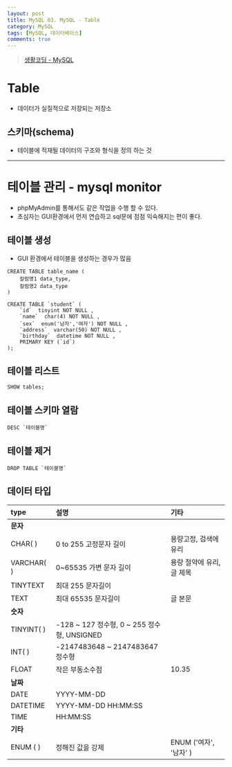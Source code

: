 ```yaml
---
layout: post
title: MySQL 03. MySQL - Table
category: MySQL
tags: [MySQL, 데이터베이스]
comments: true
---
```

> [생활코딩 - MySQL ](https://opentutorials.org/course/195)    

# Table
- 데이터가 실질적으로 저장되는 저장소

## 스키마(schema)
- 테이블에 적재될 데이터의 구조와 형식을 정의 하는 것

-----
# 테이블 관리 - mysql monitor
- phpMyAdmin를 통해서도 같은 작업을 수행 할 수 있다.
- 초심자는 GUI환경에서 먼저 연습하고 sql문에 점점 익숙해지는 편이 좋다. 

## 테이블 생성
- GUI 환경에서 테이블을 생성하는 경우가 많음

```shell
CREATE TABLE table_name (
    칼럼명1 data_type,
    칼럼명2 data_type
)
```

```shell
CREATE TABLE `student` (
    `id`  tinyint NOT NULL ,
    `name`  char(4) NOT NULL ,
    `sex`  enum('남자','여자') NOT NULL ,
    `address`  varchar(50) NOT NULL ,
    `birthday`  datetime NOT NULL ,
    PRIMARY KEY (`id`)
);
```

## 테이블 리스트

```shell
SHOW tables;
```

## 테이블 스키마 열람

```shell
DESC `테이블명`
```

## 테이블 제거

```shell
DROP TABLE `테이블명`
```

## 데이터 타입

| type | 설명     | 기타 |
| :------------- | :------------- | :------------- |
| **문자** | | |
| CHAR( )       | 0 to 255 고정문자 길이|용량고정, 검색에 유리 |
| VARCHAR( )       | 	0~65535 가변 문자 길이 | 용량 절약에 유리, 글 제목|
| TINYTEXT       | 	최대 255 문자길이 | |
| TEXT       | 	최대 65535 문자길이 | 글 본문 |
| **숫자** | | |
| TINYINT( ) | -128 ~ 127 정수형, 0 ~ 255 정수형, UNSIGNED | |
| INT( ) | -2147483648 ~ 2147483647 정수형| |
| FLOAT	 |작은 부동소수점 | 10.35  |
| **날짜** | | |
| DATE | YYYY-MM-DD | |
| DATETIME | YYYY-MM-DD HH:MM:SS | |
| TIME |HH:MM:SS | |
| **기타** | | |
| ENUM ( ) | 정해진 값을 강제| ENUM ('여자', '남자' )|
